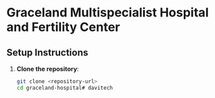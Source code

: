 # Graceland Multispecialist Hospital and Fertility Center

## Setup Instructions

1. **Clone the repository**:
   ```bash
   git clone <repository-url>
   cd graceland-hospital#   d a v i t e c h  
 